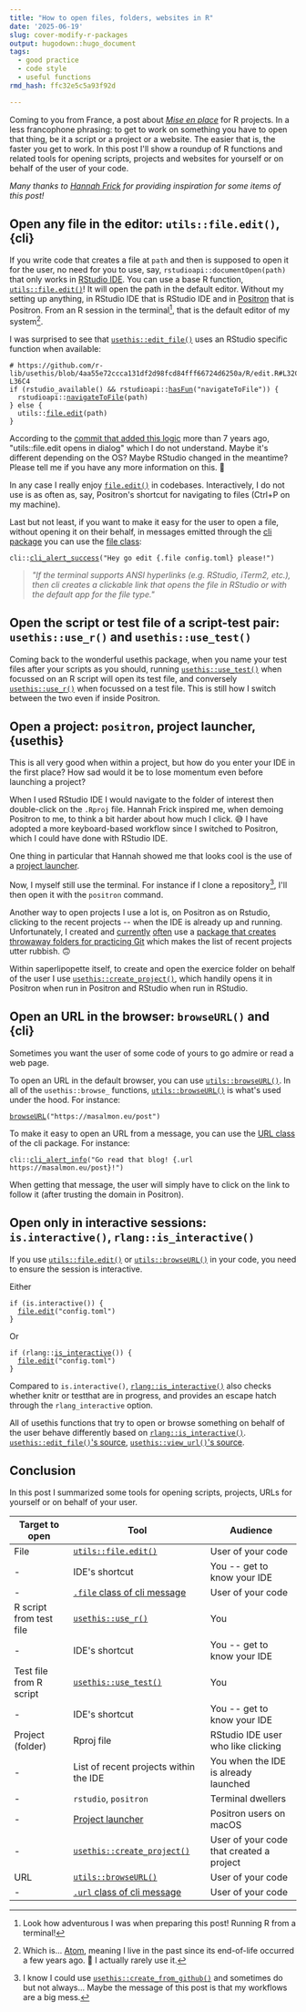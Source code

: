 ```yaml
---
title: "How to open files, folders, websites in R"
date: '2025-06-19'
slug: cover-modify-r-packages
output: hugodown::hugo_document
tags:
  - good practice
  - code style
  - useful functions
rmd_hash: ffc32e5c5a93f92d

---
```


Coming to you from France, a post about [*Mise en place*](https://en.wikipedia.org/wiki/Mise_en_place) for R projects. In a less francophone phrasing: to get to work on something you have to open that thing, be it a script or a project or a website. The easier that is, the faster you get to work. In this post I'll show a roundup of R functions and related tools for opening scripts, projects and websites for yourself or on behalf of the user of your code.

*Many thanks to [Hannah Frick](https://www.frick.ws/) for providing inspiration for some items of this post!*

## Open any file in the editor: `utils::file.edit()`, {cli}

If you write code that creates a file at `path` and then is supposed to open it for the user, no need for you to use, say, `rstudioapi::documentOpen(path)` that only works in [RStudio IDE](https://posit.co/products/open-source/rstudio/). You can use a base R function, [`utils::file.edit()`](https://rdrr.io/r/utils/file.edit.html)! It will open the path in the default editor. Without my setting up anything, in RStudio IDE that is RStudio IDE and in [Positron](https://drmowinckels.io/blog/2025/positron-debugging/) that is Positron. From an R session in the terminal[^1], that is the default editor of my system[^2].

I was surprised to see that [`usethis::edit_file()`](https://usethis.r-lib.org/reference/edit_file.html) uses an RStudio specific function when available:

<div class="highlight">

<pre class='chroma'><code class='language-r' data-lang='r'><span><span class='c'># https://github.com/r-lib/usethis/blob/4aa55e72ccca131df2d98fcd84fff66724d6250a/R/edit.R#L32C1-L36C4</span></span>
<span><span class='kr'>if</span> <span class='o'>(</span><span class='nf'>rstudio_available</span><span class='o'>(</span><span class='o'>)</span> <span class='o'>&amp;&amp;</span> <span class='nf'>rstudioapi</span><span class='nf'>::</span><span class='nf'><a href='https://rstudio.github.io/rstudioapi/reference/hasFun.html'>hasFun</a></span><span class='o'>(</span><span class='s'>"navigateToFile"</span><span class='o'>)</span><span class='o'>)</span> <span class='o'>&#123;</span></span>
<span>  <span class='nf'>rstudioapi</span><span class='nf'>::</span><span class='nf'><a href='https://rstudio.github.io/rstudioapi/reference/navigateToFile.html'>navigateToFile</a></span><span class='o'>(</span><span class='nv'>path</span><span class='o'>)</span></span>
<span><span class='o'>&#125;</span> <span class='kr'>else</span> <span class='o'>&#123;</span></span>
<span>  <span class='nf'>utils</span><span class='nf'>::</span><span class='nf'><a href='https://rdrr.io/r/utils/file.edit.html'>file.edit</a></span><span class='o'>(</span><span class='nv'>path</span><span class='o'>)</span></span>
<span><span class='o'>&#125;</span></span></code></pre>

</div>

According to the [commit that added this logic](https://github.com/r-lib/usethis/commit/9ab2582980f0f4a8a1d565dba00345ac7aa7e2a2) more than 7 years ago, "utils::file.edit opens in dialog" which I do not understand. Maybe it's different depending on the OS? Maybe RStudio changed in the meantime? Please tell me if you have any more information on this. :pray:

In any case I really enjoy [`file.edit()`](https://rdrr.io/r/utils/file.edit.html) in codebases. Interactively, I do not use is as often as, say, Positron's shortcut for navigating to files (Ctrl+P on my machine).

Last but not least, if you want to make it easy for the user to open a file, without opening it on their behalf, in messages emitted through the [cli package](https://blog.r-hub.io/2023/11/30/cliff-notes-about-cli/) you can use the [file class](https://cli.r-lib.org/reference/inline-markup.html#classes):

<div class="highlight">

<pre class='chroma'><code class='language-r' data-lang='r'><span><span class='nf'>cli</span><span class='nf'>::</span><span class='nf'><a href='https://cli.r-lib.org/reference/cli_alert.html'>cli_alert_success</a></span><span class='o'>(</span><span class='s'>"Hey go edit &#123;.file config.toml&#125; please!"</span><span class='o'>)</span></span></code></pre>

</div>

> *"If the terminal supports ANSI hyperlinks (e.g. RStudio, iTerm2, etc.), then cli creates a clickable link that opens the file in RStudio or with the default app for the file type."*

## Open the script or test file of a script-test pair: `usethis::use_r()` and `usethis::use_test()`

Coming back to the wonderful usethis package, when you name your test files after your scripts as you should, running [`usethis::use_test()`](https://r-pkgs.org/testing-basics.html#create-a-test) when focussed on an R script will open its test file, and conversely [`usethis::use_r()`](https://usethis.r-lib.org/reference/use_r.html) when focussed on a test file. This is still how I switch between the two even if inside Positron.

## Open a project: `positron`, project launcher, {usethis}

This is all very good when within a project, but how do you enter your IDE in the first place? How sad would it be to lose momentum even before launching a project?

When I used RStudio IDE I would navigate to the folder of interest then double-click on the `.Rproj` file. Hannah Frick inspired me, when demoing Positron to me, to think a bit harder about how much I click. :sweat_smile: I have adopted a more keyboard-based workflow since I switched to Positron, which I could have done with RStudio IDE.

One thing in particular that Hannah showed me that looks cool is the use of a [project launcher](https://positron.posit.co/rstudio-rproj-file.html#use-an-application-launcher).

Now, I myself still use the terminal. For instance if I clone a repository[^3], I'll then open it with the `positron` command.

Another way to open projects I use a lot is, on Positron as on Rstudio, clicking to the recent projects -- when the IDE is already up and running. Unfortunately, I created and [currently](https://stateofther.netlify.app/post/saperlipopette/) [often](https://www.meetup.com/rbuenosaires/events/308338205/) use a [package that creates throwaway folders for practicing Git](https://docs.ropensci.org/saperlipopette/) which makes the list of recent projects utter rubbish. 🙃

Within saperlipopette itself, to create and open the exercice folder on behalf of the user I use [`usethis::create_project()`](https://usethis.r-lib.org/reference/create_package.html), which handily opens it in Positron when run in Positron and RStudio when run in RStudio.

## Open an URL in the browser: `browseURL()` and {cli}

Sometimes you want the user of some code of yours to go admire or read a web page.

To open an URL in the default browser, you can use [`utils::browseURL()`](https://rdrr.io/r/utils/browseURL.html). In all of the `usethis::browse_` functions, [`utils::browseURL()`](https://rdrr.io/r/utils/browseURL.html) is what's used under the hood. For instance:

<div class="highlight">

<pre class='chroma'><code class='language-r' data-lang='r'><span><span class='nf'><a href='https://rdrr.io/r/utils/browseURL.html'>browseURL</a></span><span class='o'>(</span><span class='s'>"https://masalmon.eu/post"</span><span class='o'>)</span></span></code></pre>

</div>

To make it easy to open an URL from a message, you can use the [URL class](https://cli.r-lib.org/reference/inline-markup.html#classes) of the cli package. For instance:

<div class="highlight">

<pre class='chroma'><code class='language-r' data-lang='r'><span><span class='nf'>cli</span><span class='nf'>::</span><span class='nf'><a href='https://cli.r-lib.org/reference/cli_alert.html'>cli_alert_info</a></span><span class='o'>(</span><span class='s'>"Go read that blog! &#123;.url https://masalmon.eu/post&#125;!"</span><span class='o'>)</span></span></code></pre>

</div>

When getting that message, the user will simply have to click on the link to follow it (after trusting the domain in Positron).

## Open only in interactive sessions: `is.interactive()`, `rlang::is_interactive()`

If you use [`utils::file.edit()`](https://rdrr.io/r/utils/file.edit.html) or [`utils::browseURL()`](https://rdrr.io/r/utils/browseURL.html) in your code, you need to ensure the session is interactive.

Either

<div class="highlight">

<pre class='chroma'><code class='language-r' data-lang='r'><span><span class='kr'>if</span> <span class='o'>(</span><span class='nf'>is.interactive</span><span class='o'>(</span><span class='o'>)</span><span class='o'>)</span> <span class='o'>&#123;</span></span>
<span>  <span class='nf'><a href='https://rdrr.io/r/utils/file.edit.html'>file.edit</a></span><span class='o'>(</span><span class='s'>"config.toml"</span><span class='o'>)</span></span>
<span><span class='o'>&#125;</span></span></code></pre>

</div>

Or

<div class="highlight">

<pre class='chroma'><code class='language-r' data-lang='r'><span><span class='kr'>if</span> <span class='o'>(</span><span class='nf'>rlang</span><span class='nf'>::</span><span class='nf'><a href='https://rlang.r-lib.org/reference/is_interactive.html'>is_interactive</a></span><span class='o'>(</span><span class='o'>)</span><span class='o'>)</span> <span class='o'>&#123;</span></span>
<span>  <span class='nf'><a href='https://rdrr.io/r/utils/file.edit.html'>file.edit</a></span><span class='o'>(</span><span class='s'>"config.toml"</span><span class='o'>)</span></span>
<span><span class='o'>&#125;</span></span></code></pre>

</div>

Compared to `is.interactive()`, [`rlang::is_interactive()`](https://rlang.r-lib.org/reference/is_interactive.html) also checks whether knitr or testthat are in progress, and provides an escape hatch through the `rlang_interactive` option.

All of usethis functions that try to open or browse something on behalf of the user behave differently based on [`rlang::is_interactive()`](https://rlang.r-lib.org/reference/is_interactive.html). [`usethis::edit_file()`'s source](https://github.com/r-lib/usethis/blob/4aa55e72ccca131df2d98fcd84fff66724d6250a/R/edit.R#L20), [`usethis::view_url()`'s source](https://github.com/r-lib/usethis/blob/4aa55e72ccca131df2d98fcd84fff66724d6250a/R/helpers.R#L107).

## Conclusion

In this post I summarized some tools for opening scripts, projects, URLs for yourself or on behalf of your user.

| Target to open          | Tool                                                                                              | Audience                                 |
| ----------------------- | ------------------------------------------------------------------------------------------------- | ---------------------------------------- |
| File                    | [`utils::file.edit()`](https://rdrr.io/r/utils/file.edit.html)                                                                            | User of your code                        |
| \-                      | IDE's shortcut                                                                                    | You -- get to know your IDE              |
| \-                      | [`.file` class of cli message](https://cli.r-lib.org/reference/inline-markup.html#classes) | User of your code                        |
| R script from test file | [`usethis::use_r()`](https://usethis.r-lib.org/reference/use_r.html)                                                                              | You                                      |
| \-                      | IDE's shortcut                                                                                    | You -- get to know your IDE              |
| Test file from R script | [`usethis::use_test()`](https://usethis.r-lib.org/reference/use_r.html) | You                                      |
| \-                      | IDE's shortcut                                                                                    | You -- get to know your IDE              |
| Project (folder)        | Rproj file                                                                                        | RStudio IDE user who like clicking       |
| \-                      | List of recent projects within the IDE                                                            | You when the IDE is already launched     |
| \-                      | `rstudio`, `positron`                                                                         | Terminal dwellers                        |
| \-                      | [Project launcher](https://positron.posit.co/rstudio-rproj-file.html#use-an-application-launcher) | Positron users on macOS                  |
| \-                      | [`usethis::create_project()`](https://usethis.r-lib.org/reference/create_package.html)                                                                     | User of your code that created a project |
| URL                     | [`utils::browseURL()`](https://rdrr.io/r/utils/browseURL.html)                                                                            | User of your code                        |
| \-                      | [`.url` class of cli message](https://cli.r-lib.org/reference/inline-markup.html#classes) | User of your code                        |

[^1]: Look how adventurous I was when preparing this post! Running R from a terminal!

[^2]: Which is... [Atom](https://en.wikipedia.org/wiki/Atom_(text_editor)), meaning I live in the past since its end-of-life occurred a few years ago. :ghost: I actually rarely use it.

[^3]: I know I could use [`usethis::create_from_github()`](https://usethis.r-lib.org/reference/create_from_github.html) and sometimes do but not always... Maybe the message of this post is that my workflows are a big mess.

